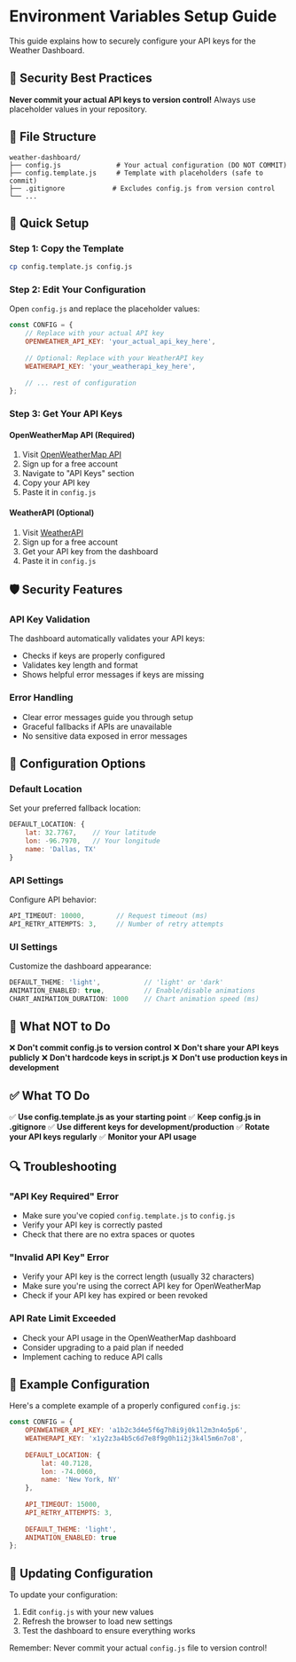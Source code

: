 # Environment Variables Setup Guide

This guide explains how to securely configure your API keys for the Weather Dashboard.

## 🔐 Security Best Practices

**Never commit your actual API keys to version control!** Always use placeholder values in your repository.

## 📁 File Structure

```
weather-dashboard/
├── config.js              # Your actual configuration (DO NOT COMMIT)
├── config.template.js     # Template with placeholders (safe to commit)
├── .gitignore            # Excludes config.js from version control
└── ...
```

## 🚀 Quick Setup

### Step 1: Copy the Template
```bash
cp config.template.js config.js
```

### Step 2: Edit Your Configuration
Open `config.js` and replace the placeholder values:

```javascript
const CONFIG = {
    // Replace with your actual API key
    OPENWEATHER_API_KEY: 'your_actual_api_key_here',
    
    // Optional: Replace with your WeatherAPI key
    WEATHERAPI_KEY: 'your_weatherapi_key_here',
    
    // ... rest of configuration
};
```

### Step 3: Get Your API Keys

#### OpenWeatherMap API (Required)
1. Visit [OpenWeatherMap API](https://openweathermap.org/api)
2. Sign up for a free account
3. Navigate to "API Keys" section
4. Copy your API key
5. Paste it in `config.js`

#### WeatherAPI (Optional)
1. Visit [WeatherAPI](https://www.weatherapi.com/)
2. Sign up for a free account
3. Get your API key from the dashboard
4. Paste it in `config.js`

## 🛡️ Security Features

### API Key Validation
The dashboard automatically validates your API keys:
- Checks if keys are properly configured
- Validates key length and format
- Shows helpful error messages if keys are missing

### Error Handling
- Clear error messages guide you through setup
- Graceful fallbacks if APIs are unavailable
- No sensitive data exposed in error messages

## 🔧 Configuration Options

### Default Location
Set your preferred fallback location:
```javascript
DEFAULT_LOCATION: {
    lat: 32.7767,    // Your latitude
    lon: -96.7970,   // Your longitude
    name: 'Dallas, TX'
}
```

### API Settings
Configure API behavior:
```javascript
API_TIMEOUT: 10000,        // Request timeout (ms)
API_RETRY_ATTEMPTS: 3,     // Number of retry attempts
```

### UI Settings
Customize the dashboard appearance:
```javascript
DEFAULT_THEME: 'light',           // 'light' or 'dark'
ANIMATION_ENABLED: true,          // Enable/disable animations
CHART_ANIMATION_DURATION: 1000    // Chart animation speed (ms)
```

## 🚫 What NOT to Do

❌ **Don't commit config.js to version control**
❌ **Don't share your API keys publicly**
❌ **Don't hardcode keys in script.js**
❌ **Don't use production keys in development**

## ✅ What TO Do

✅ **Use config.template.js as your starting point**
✅ **Keep config.js in .gitignore**
✅ **Use different keys for development/production**
✅ **Rotate your API keys regularly**
✅ **Monitor your API usage**

## 🔍 Troubleshooting

### "API Key Required" Error
- Make sure you've copied `config.template.js` to `config.js`
- Verify your API key is correctly pasted
- Check that there are no extra spaces or quotes

### "Invalid API Key" Error
- Verify your API key is the correct length (usually 32 characters)
- Make sure you're using the correct API key for OpenWeatherMap
- Check if your API key has expired or been revoked

### API Rate Limit Exceeded
- Check your API usage in the OpenWeatherMap dashboard
- Consider upgrading to a paid plan if needed
- Implement caching to reduce API calls

## 📝 Example Configuration

Here's a complete example of a properly configured `config.js`:

```javascript
const CONFIG = {
    OPENWEATHER_API_KEY: 'a1b2c3d4e5f6g7h8i9j0k1l2m3n4o5p6',
    WEATHERAPI_KEY: 'x1y2z3a4b5c6d7e8f9g0h1i2j3k4l5m6n7o8',
    
    DEFAULT_LOCATION: {
        lat: 40.7128,
        lon: -74.0060,
        name: 'New York, NY'
    },
    
    API_TIMEOUT: 15000,
    API_RETRY_ATTEMPTS: 3,
    
    DEFAULT_THEME: 'light',
    ANIMATION_ENABLED: true
};
```

## 🔄 Updating Configuration

To update your configuration:
1. Edit `config.js` with your new values
2. Refresh the browser to load new settings
3. Test the dashboard to ensure everything works

Remember: Never commit your actual `config.js` file to version control!
